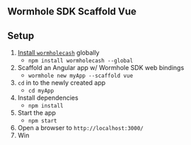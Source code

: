 ## Wormhole SDK Scaffold Vue

## Setup

1. [Install `wormholecash`](https://www.npmjs.com/package/wormholecash) globally
    * `npm install wormholecash --global`
2. Scaffold an Angular app w/ Wormhole SDK web bindings
    * `wormhole new myApp --scaffold vue`
3. `cd` in to the newly created app
    * `cd myApp`
4. Install dependencies
    * `npm install`
5. Start the app
    * `npm start`
6. Open a browser to `http://localhost:3000/`
7. Win
